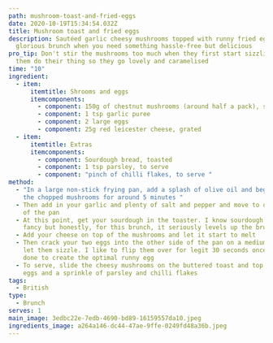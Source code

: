 ```yaml
---
path: mushroom-toast-and-fried-eggs
date: 2020-10-19T15:34:54.032Z
title: Mushroom toast and fried eggs
description: Sautéed garlic cheesy mushrooms topped with runny fried eggs make a
  glorious brunch when you need something hassle-free but delicious
pro_tip: Don't stir the mushrooms too much when they first start sizzling, let
  them do their thing so they go lovely and caramelised
time: "10"
ingredient:
  - item:
      itemtitle: Shrooms and eggs
      itemcomponents:
        - component: 150g of chestnut mushrooms (around half a pack), sliced
        - component: 1 tsp garlic puree
        - component: 2 large eggs
        - component: 25g red leicester cheese, grated
  - item:
      itemtitle: Extras
      itemcomponents:
        - component: Sourdough bread, toasted
        - component: 1 tsp parsley, to serve
        - component: "pinch of chilli flakes, to serve "
method:
  - "In a large non-stick frying pan, add a splash of olive oil and begin frying
    the chopped mushrooms for around 5 minutes "
  - Then add in your garlic and plenty of salt and pepper and move to one side
    of the pan
  - At this point, get your sourdough in the toaster. I know sourdough is a bit
    fancy but honestly, for this brunch, it seriously levels up the brunch game
  - Add your cheese on top of the mushrooms and let it start to melt
  - Then crack your two eggs into the other side of the pan on a medium heat and
    let them sizzle. I like to flip them over for legit 30 seconds once they are
    done to create the optimal runny egg
  - To serve, slide the cheesy mushrooms on the buttered toast and top with your
    eggs and a sprinkle of parsley and chilli flakes
tags:
  - British
type:
  - Brunch
serves: 1
main_image: 3edbc22e-7edb-4690-bd89-16159557da10.jpeg
ingredients_image: a264a146-dc44-47ae-9ffe-0249fd48a36b.jpeg
---
```

